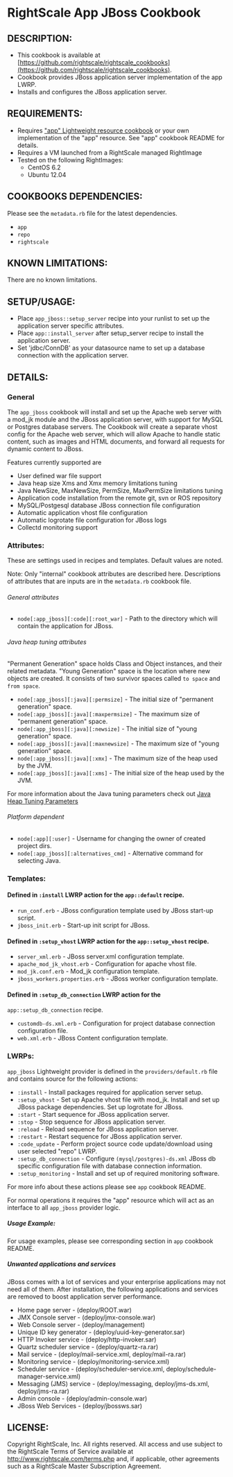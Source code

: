 # RightScale App JBoss Cookbook

## DESCRIPTION:

* This cookbook is available at [https://github.com/rightscale/rightscale_cookbooks](https://github.com/rightscale/rightscale_cookbooks).
* Cookbook provides JBoss application server implementation of the app LWRP.
* Installs and configures the JBoss application server.

## REQUIREMENTS:

* Requires ["app" Lightweight resource cookbook][app] or your own implementation
  of the "app" resource. See "app" cookbook README for details.
* Requires a VM launched from a RightScale managed RightImage
* Tested on the following RightImages:
  * CentOS 6.2
  * Ubuntu 12.04

[app]: https://github.com/rightscale/rightscale_cookbooks/tree/master/cookbooks/app

## COOKBOOKS DEPENDENCIES:

Please see the `metadata.rb` file for the latest dependencies.

* `app`
* `repo`
* `rightscale`

## KNOWN LIMITATIONS:

There are no known limitations.

## SETUP/USAGE:

* Place `app_jboss::setup_server` recipe into your runlist to set up the
  application server specific attributes.
* Place `app::install_server` after setup_server recipe to install the
  application server.
* Set 'jdbc/ConnDB' as your datasource name to set up a database connection with
  the application server.

## DETAILS:

### General

The `app_jboss` cookbook will install and set up the Apache web server
with a mod_jk module and the JBoss application server, with support for MySQL or
Postgres database servers. The Cookbook will create a separate vhost config for
the Apache web server, which will allow Apache to handle static content, such as
images and HTML documents, and forward all requests for dynamic content to
JBoss.

Features currently supported are
* User defined war file support
* Java heap size Xms and Xmx memory limitations tuning
* Java NewSize, MaxNewSize, PermSize, MaxPermSize limitations tuning
* Application code installation from the remote git, svn or ROS repository
* MySQL/Postgesql database JBoss connection file configuration
* Automatic application vhost file configuration
* Automatic logrotate file configuration for JBoss logs
* Collectd monitoring support

### Attributes:

These are settings used in recipes and templates. Default values are noted.

Note: Only "internal" cookbook attributes are described here. Descriptions of
attributes that are inputs are in the `metadata.rb` cookbook file.

###### General attributes

* `node[:app_jboss][:code][:root_war]` -
  Path to the directory which will contain the application for JBoss.

###### Java heap tuning attributes

"Permanent Generation" space holds Class and Object instances, and their related
metadata. "Young Generation" space is the location where new objects are
created. It consists of two survivor spaces called `to space` and
`from space`.

* `node[:app_jboss][:java][:permsize]` -
  The initial size of "permanent generation" space.
* `node[:app_jboss][:java][:maxpermsize]` -
  The maximum size of "permanent generation" space.
* `node[:app_jboss][:java][:newsize]` -
  The initial size of "young generation" space.
* `node[:app_jboss][:java][:maxnewsize]` -
  The maximum size of "young generation" space.
* `node[:app_jboss][:java][:xmx]` -
  The maximum size of the heap used by the JVM.
* `node[:app_jboss][:java][:xms]` -
  The initial size of the heap used by the JVM.

For more information about the Java tuning parameters check out [Java Heap
Tuning Parameters][Doc]

[Doc]: http://docs.oracle.com/cd/E19528-01/819-4742/abeik/index.html

###### Platform dependent

* `node[:app][:user]` -
  Username for changing the owner of created project dirs.
* `node[:app_jboss][:alternatives_cmd]` -
  Alternative command for selecting Java.

### Templates:

#### Defined in `:install` LWRP action for the `app::default` recipe.

* `run_conf.erb` - JBoss configuration template used by JBoss start-up
  script.
* `jboss_init.erb` - Start-up init script for JBoss.

#### Defined in `:setup_vhost` LWRP action for the `app::setup_vhost` recipe.

* `server_xml.erb` - JBoss server.xml configuration template.
* `apache_mod_jk_vhost.erb` - Configuration for apache vhost file.
* `mod_jk.conf.erb` - Mod_jk configuration template.
* `jboss_workers.properties.erb` - JBoss worker configuration template.

#### Defined in `:setup_db_connection` LWRP action for the
`app::setup_db_connection` recipe.

* `customdb-ds.xml.erb` - Configuration for project database connection
  configuration file.
* `web.xml.erb` - JBoss Content configuration template.

### LWRPs:

`app_jboss` Lightweight provider is defined in the `providers/default.rb` file
and contains source for the following actions:

* `:install` -
  Install packages required for application server setup.
* `:setup_vhost` -
  Set up Apache vhost file with mod_jk. Install and set up JBoss package
  dependencies. Set up logrotate for JBoss.
* `:start` -
  Start sequence for JBoss application server.
* `:stop` -
  Stop sequence for JBoss application server.
* `:reload` -
  Reload sequence for JBoss application server.
* `:restart` -
  Restart sequence for JBoss application server.
* `:code_update` -
  Perform project source code update/download using user selected "repo" LWRP.
* `:setup_db_connection` -
  Configure `(mysql/postgres)-ds.xml` JBoss db specific configuration
  file with database connection information.
* `:setup_monitoring` -
  Install and set up of required monitoring software.

For more info about these actions please see `app` cookbook README.

For normal operations it requires the "app" resource which will act as an
interface to all `app_jboss` provider logic.

##### Usage Example:

For usage examples, please see corresponding section in
`app` cookbook README.

##### Unwanted applications and services

JBoss comes with a lot of services and your enterprise applications may not need
all of them. After installation, the following applications and services are
removed to boost application server performance.

*  Home page server - (deploy/ROOT.war)
*  JMX Console server - (deploy/jmx-console.war)
*  Web Console server - (deploy/management)
*  Unique ID key generator - (deploy/uuid-key-generator.sar)
*  HTTP Invoker service - (deploy/http-invoker.sar)
*  Quartz scheduler service - (deploy/quartz-ra.rar)
*  Mail service - (deploy/mail-service.xml, deploy/mail-ra.rar)
*  Monitoring service - (deploy/monitoring-service.xml)
*  Scheduler service - (deploy/scheduler-service.xml,
   deploy/schedule-manager-service.xml)
*  Messaging (JMS) service - (deploy/messaging, deploy/jms-ds.xml,
   deploy/jms-ra.rar)
*  Admin console - (deploy/admin-console.war)
*  JBoss Web Services - (deploy/jbossws.sar)

## LICENSE:

Copyright RightScale, Inc. All rights reserved.
All access and use subject to the RightScale Terms of Service available at
http://www.rightscale.com/terms.php and, if applicable, other agreements
such as a RightScale Master Subscription Agreement.
